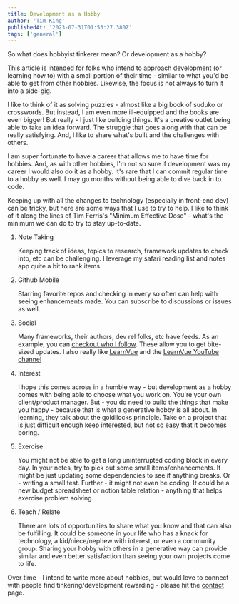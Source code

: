 ```yaml
---
title: Development as a Hobby
author: 'Tim King'
publishedAt: '2023-07-31T01:53:27.380Z'
tags: ['general']
---
```


So what does hobbyist tinkerer mean? Or development as a hobby?

This article is intended for folks who intend to approach development (or learning how to) with a small portion of their time - similar to what you'd be able to get from other hobbies. Likewise, the focus is not always to turn it into a side-gig.

I like to think of it as solving puzzles - almost like a big book of suduko or crosswords. But instead, I am even more ill-equipped and the books are even bigger! But really - I just like building things. It's a creative outlet being able to take an idea forward. The struggle that goes along with that can be really satisfying. And, I like to share what's built and the challenges with others.

I am super fortunate to have a career that allows me to have time for hobbies. And, as with other hobbies, I'm not so sure if development was my career I would also do it as a hobby. It's rare that I can commit regular time to a hobby as well. I may go months without being able to dive back in to code.

Keeping up with all the changes to technology (especially in front-end dev) can be tricky, but here are some ways that I use to try to help. I like to think of it along the lines of Tim Ferris's "Minimum Effective Dose" - what's the minimum we can do to try to stay up-to-date.

1. Note Taking

    Keeping track of ideas, topics to research, framework updates to check into, etc can be challenging. I leverage my safari reading list and notes app quite a bit to rank items.

1. Github Mobile

    Starring favorite repos and checking in every so often can help with seeing enhancements made. You can subscribe to discussions or issues as well.

1. Social

    Many frameworks, their authors, dev rel folks, etc have feeds. As an example, you can [checkout who I follow](https://elk.zone/mas.town/@timmyking/following). These allow you to get bite-sized updates. I also really like [LearnVue](https://learnvue.co/) and the [LearnVue YouTube channel](https://youtube.com/learnvue)

1. Interest

    I hope this comes across in a humble way - but development as a hobby comes with being able to choose what you work on. You're your own client/product manager. But - you do need to build the things that make you happy - because that is what a generative hobby is all about. In learning, they talk about the goldilocks principle. Take on a project that is just difficult enough keep interested, but not so easy that it becomes boring.

1. Exercise

    You might not be able to get a long uninterrupted coding block in every day. In your notes, try to pick out some small items/enhancements. It might be just updating some dependencies to see if anything breaks. Or - writing a small test. Further - it might not even be coding. It could be a new budget spreadsheet or notion table relation - anything that helps exercise problem solving.

1. Teach / Relate
    
    There are lots of opportunities to share what you know and that can also be fulfilling. It could be someone in your life who has a knack for technology, a kid/niece/nephew with interest, or even a community group. Sharing your hobby with others in a generative way can provide similar and even better satisfaction than seeing your own projects come to life.

Over time - I intend to write more about hobbies, but would love to  connect with people find tinkering/development rewarding - please hit the [contact](/contact) page.
